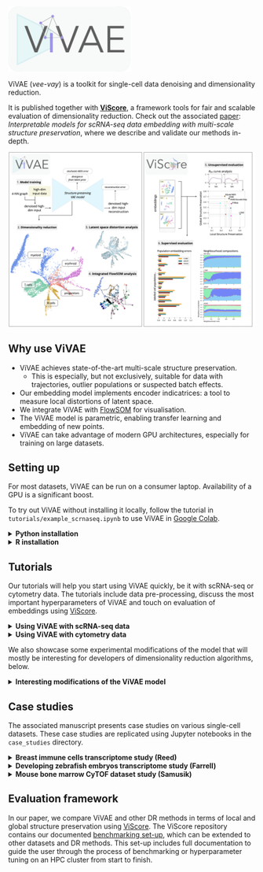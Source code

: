 <img src="./logo.png" alt="ViVAE" width="250"/>

ViVAE (*vee-vay*) is a toolkit for single-cell data denoising and dimensionality reduction.

It is published together with **[ViScore](https://github.com/saeyslab/ViScore)**, a framework tools for fair and scalable evaluation of dimensionality reduction.
Check out the associated [paper](https://www.biorxiv.org/content/10.1101/2023.11.23.568428v3): *Interpretable models for scRNA-seq data embedding with multi-scale structure preservation*, where we describe and validate our methods in-depth.

<img src="./overview.png" alt="overview" width="900"/>

## Why use ViVAE

* ViVAE achieves state-of-the-art multi-scale structure preservation.
    * This is especially, but not exclusively, suitable for data with trajectories, outlier populations or suspected batch effects.
* Our embedding model implements encoder indicatrices: a tool to measure local distortions of latent space.
* We integrate ViVAE with [FlowSOM](https://github.com/saeyslab/FlowSOM_Python) for visualisation.
* The ViVAE model is parametric, enabling transfer learning and embedding of new points.
* ViVAE can take advantage of modern GPU architectures, especially for training on large datasets.

## Setting up

For most datasets, ViVAE can be run on a consumer laptop.
Availability of a GPU is a significant boost.

To try out ViVAE without installing it locally, follow the tutorial in `tutorials/example_scrnaseq.ipynb` to use ViVAE in [Google Colab](https://colab.research.google.com).

<details>
<summary><b>Python installation</b></summary>
<br>

ViVAE is a Python package based on PyTorch.
We recommend creating a new Anaconda environment for it.

On Linux or macOS, use the command line for installation.
On Windows, use Anaconda Prompt.

```bash
conda create --name ViVAE python=3.11.7 \
    numpy==1.26.3 numba==0.59.0 pandas==2.2.0 matplotlib==3.8.2 scipy==1.12.0 pynndescent==0.5.11 scikit-learn==1.4.0 scanpy==1.9.8 pytorch==2.1.2
conda activate ViVAE
pip install git+https://github.com/saeyslab/FlowSOM_Python.git@80529c6b7a1747e8e71042102ac8762c3bfbaa1b
pip install --upgrade git+https://github.com/saeyslab/ViVAE.git
```

GPU acceleration is recommended if available.
To verify whether PyTorch can use CUDA, activate your ViVAE environment and type:

```bash
python -c "import torch; print(torch.cuda.is_available())"
```

Alternatively, to verify whether PyTorch can use Metal (on AMD/Apple Silicon Macs):

```bash
python -c "import torch; print(torch.backends.mps.is_available())"
```

This will print either `True` or `False`.

<hr>
</details>

<details>
<summary><b>R installation</b></summary>
<br>

We are working on an R implementation of ViVAE that is independent of PyTorch.
In the meantime, to install and run ViVAE in R using [reticulate](https://rstudio.github.io/reticulate/), use our R vignette (`tutorials/example_r.Rmd`) (an RMarkdown file you can open in RStudio).

</details>

## Tutorials

Our tutorials will help you start using ViVAE quickly, be it with scRNA-seq or cytometry data.
The tutorials include data pre-processing, discuss the most important hyperparameters of ViVAE and touch on evaluation of embeddings using [ViScore](https://github.com/saeyslab/ViScore).

<details>
<summary><b>Using ViVAE with scRNA-seq data</b></summary>
<br>

ViVAE was primarily designed for, and tested with, single-cell transcriptomic datasets.

To get you started, we provide an example workflow for analysis of bone marrow single-cell transcriptomic data with ViVAE.
We evaluate the separation of distincts immune cell lineages and general structure preservation by ViVAE, t-SNE and UMAP.

Additionally, we compute embedding errors by population and demonstrate the use of neighbourhood composition plots for explaining sources of error.

Advantages and potential pitfalls of smooth embeddings are described and discussed.

The tutorial is provided as a Jupyter notebook (`tutorials/example_scrnaseq.ipynb`).

<hr>
</details>

<details>
<summary><b>Using ViVAE with cytometry data</b></summary>
<br>

ViVAE, while intended mainly for scRNA-seq data, is straightforward to use with flow and mass cytometry data as well.

Its structure-preserving properties are especially advantageous if global structures are of interest.
Additionally, ViVAE integrates with FlowSOM to provide a graph-based view of cytometry datasets.

We provide a Jupyter notebook tutorial (`tutorials/example_cytometry.ipynb`) that covers importing and pre-processing of data, denoising, dimensionality reduction and some evaluation of the resulting embedding.

Our R installation vignette (`tutorials/example_r.Rmd`) shows how to use ViVAE denoising and dimensionality reduction from R.

<hr>
</details>

We also showcase some experimental modifications of the model that will mostly be interesting for developers of dimensionality reduction algorithms, below.

<details>
<summary><b>Interesting modifications of the ViVAE model</b></summary>
<br>

Some additional examples of modifications to the ViVAE model are provided:

* PCA initialisation or general approximation of other DR models using **imitation loss**: `tutorials/imitation.ipynb`.

* Using stochastic-MDS loss with **cosine distances** in input space: `tutorials/cosine.ipynb`.

</details>

## Case studies

The associated manuscript presents case studies on various single-cell datasets.
These case studies are replicated using Jupyter notebooks in the `case_studies` directory.

<details>
<summary><b>Breast immune cells transcriptome study (Reed)</b></summary>
<br>

`case_study_reed.ipynb` provides code to reproduce the [*Reed*](https://cellxgene.cziscience.com/collections/48259aa8-f168-4bf5-b797-af8e88da6637) dataset case study from our paper.
This dataset comes from the Human Breast Cell Atlas.
The authors provide labels for various leukocyte populations.

We compare ViVAE with *t*-SNE and UMAP and describe embedding errors per cell population using the Extended Neighbourhood-Proportion-Error (xNPE) and neighbourhood composition plots.

<hr>
</details>

<details>
<summary><b>Developing zebrafish embryos transcriptome study (Farrell)</b></summary>
<br>

`case_study_farrell.ipynb` provides code to reproduce the [*Farrell*](https://singlecell.broadinstitute.org/single_cell/study/SCP162/single-cell-reconstruction-of-developmental-trajectories-during-zebrafish-embryogenesis) dataset case study from our paper.
This dataset contains cells from multiple stages of zebrafish embryo development.
The authors provide labels of distinct cell lineages.

We compare *t*-SNE, UMAP, a vanilla VAE, default ViVAE and ViVAE-EncoderOnly (a decoder-less model that implements parametric stochastic MDS with GPU acceleration).
The analysis in our paper focuses on the differences between neighbour-embedding algorithms (which tend to form separate clusters) and multi-dimensional scaling algorithms (which produce more continuous represerntations).
We use encoder indicatrices to describe different manners of latent space distortion by the three VAE-based models.

<hr>
</details>

<details>
<summary><b>Mouse bone marrow CyTOF dataset study (Samusik)</b></summary>
<br>

`case_study_samusik.ipynb` provides code to reproduce the [*Samusik*](https://pubmed.ncbi.nlm.nih.gov/27183440/) dataset case study from our paper.
This is a popular reference dataset for showcasing dimensionality reduction and clustering tools.
The authors provide labels for various immune cell populations.

We use ViVAE to create a nice embedding of the data, then use FlowSOM for clustering (independent of the dimension reduction) and show a plot of the embedding with the FlowSOM minimum spanning tree (MST) superimposed.

To explore more options for evaluating cytometry data embeddings and integrating FlowSOM for informative visualisation, we refer you to the cytometry analysis tutorial in `tutorials/example_cytometry.ipynb`.

</details>

## Evaluation framework

In our paper, we compare ViVAE and other DR methods in terms of local and global structure preservation using [ViScore](https://github.com/saeyslab/ViScore).
The ViScore repository contains our documented [benchmarking set-up](https://github.com/saeyslab/ViScore/blob/main/benchmarking), which can be extended to other datasets and DR methods.
This set-up includes full documentation to guide the user through the process of benchmarking or hyperparameter tuning on an HPC cluster from start to finish.

